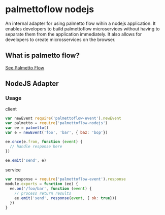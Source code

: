 # palmettoflow nodejs

An internal adapter for using palmetto flow wihin a nodejs application. It enables developers to build palmettoflow microservices without having to separate them from the application immediately. It also allows for developers to create microsservices on the browser.

## What is palmetto flow?

[See Palmetto Flow](https://github.com/twilson63/palmettoflow)

## NodeJS Adapter

### Usage

client

``` js
var newEvent require('palmettoflow-event').newEvent
var palmetto = require('palmettoflow-nodejs')
var ee = palmetto()
var e = newEvent('foo', 'bar', { baz: 'bop'})

ee.once(e.from, function (event) {
  // handle response here  
})

ee.emit('send', e)
```

service

``` js
var response = require('palmettoflow-event').response
module.exports = function (ee) {
  ee.on('/foo/bar', function (event) {
    // process return results
    ee.emit('send', response(event, { ok: true}))
  })
}
```